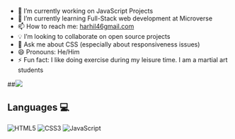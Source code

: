 
- 🔭 I’m currently working on JavaScript Projects
- 🌱 I’m currently learning Full-Stack web development at Microverse
- 📫 How to reach me: [harhil46gmail.com](harhil46gmail.com)
- 💡 I’m looking to collaborate on open source projects
- 💬 Ask me about CSS (especially about responsiveness issues)
- 😄 Pronouns: He/Him
- ⚡ Fun fact: I like doing exercise during my leisure time. I am a martial art students

##![](https://komarev.com/ghpvc/?username=your-github-username&style=flat-square)

## Languages 💻
![HTML5](https://img.icons8.com/color/2x/html-5.png) ![CSS3](https://img.icons8.com/color/2x/css3.png) ![JavaScript](https://img.icons8.com/fluency/2x/javascript.png)

